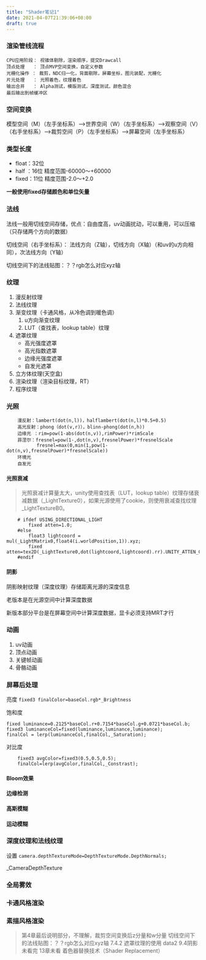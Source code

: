```yaml
---
title: "Shader笔记1"
date: 2021-04-07T21:39:06+08:00
draft: true
---
```



### 渲染管线流程

    CPU应用阶段： 视锥体剔除，渲染顺序，提交Drawcall
    顶点处理   ： 顶点MVP空间变换，自定义参数
    光栅化操作 ： 裁剪，NDC归一化，背面剔除，屏幕坐标，图元装配，光栅化
    片元处理   ： 光照着色，纹理着色
    输出合并   ： Alpha测试，模版测试，深度测试，颜色混合
    最后输出到帧缓冲区
### 空间变换
模型空间（M）（左手坐标系）-->世界空间（W）（左手坐标系）-->观察空间（V）（右手坐标系）-->裁剪空间（P）（左手坐标系）-->屏幕空间（左手坐标系）


### 类型长度
- float：32位
- half ：16位 精度范围-60000～+60000
- fixed：11位 精度范围-2.0～+2.0

**一般使用fixed存储颜色和单位矢量**


### 法线 
法线一般用切线空间存储，优点：自由度高，uv动画扰动，可以重用，可以压缩（只存储两个方向的数据）

切线空间（右手坐标系）： 法线方向（Z轴），切线方向（X轴）（和uv的u方向相同），次法线方向（Y轴）

切线空间下的法线贴图：？？rgb怎么对应xyz轴

### 纹理
1. 漫反射纹理
2. 法线纹理
3. 渐变纹理（卡通风格，从冷色调到暖色调）
   1. u方向渐变纹理
   2. LUT（查找表，lookup table）纹理
4. 遮罩纹理
   - 高光强度遮罩
   - 高光指数遮罩
   - 边缘光强度遮罩
   - 自发光遮罩
5. 立方体纹理(天空盒)
6. 渲染纹理（渲染目标纹理，RT）
7. 程序纹理


### 光照
```
    漫反射：lambert(dot(n,l))，halflambert(dot(n,l)*0.5+0.5)
    高光反射：phong（dot(v,r)），blinn-phong(dot(n,h))
    边缘光 ：rim=pow(1-abs(dot(n,v)),rimPower)*rimScale
    菲涅尔：fresnel=pow(1-,dot(n,v),fresnelPower)*fresnelScale
           fresnel=max(0,min(1,pow(1-dot(n,v),fresnelPower)*fresnelScale))
    环境光
    自发光
```
#### 光照衰减
> 光照衰减计算量太大，unity使用查找表（LUT，lookup table）纹理存储衰减数据（_LightTexture0），如果光源使用了cookie，则使用衰减查找纹理_LightTextureB0。

```
    # ifdef USING_DIRECTIONAL_LIGHT
        fixed atten=1.0;
    #else
        float3 lightcoord = mul(_LightMatrix0,float4(i.worldPosition,1)).xyz;
        fixed atten=tex2D(_LightTexture0,dot(lightcoord,lightcoord).rr).UNITY_ATTEN_CHANNEL;
    #endif

```
#### 阴影
阴影映射纹理（深度纹理）存储距离光源的深度信息

老版本是在光源空间中计算深度数据

新版本部分平台是在屏幕空间中计算深度数据，显卡必须支持MRT才行



### 动画
1. uv动画
2. 顶点动画
3. 关键帧动画
4. 骨骼动画

### 屏幕后处理

亮度 
`fixed3 finalColor=baseCol.rgb*_Brightness`

饱和度 
```
fixed luminance=0.2125*baseCol.r+0.7154*baseCol.g+0.0721*baseCol.b;
fixed3 luminanceCol=fixed(luminance,luminance,luminance);
finalCol = lerp(luminanceCol,finalCol,_Saturation); 
```

对比度
```
    fixed3 avgColor=fixed3(0.5,0.5,0.5);
    finalCol=lerp(avgColor,finalCol,_Constrast);
```

#### Bloom效果

#### 边缘检测
#### 高斯模糊

#### 运动模糊

### 深度纹理和法线纹理
设置 `camera.depthTextureMode=DepthTextureMode.DepthNormals;`

_CameraDepthTexture

### 全局雾效

### 卡通风格渲染

### 素描风格渲染

> 第4章最后说明部分，不理解，裁剪空间变换后z分量和w分量
> 切线空间下的法线贴图：？？rgb怎么对应xyz轴
> 7.4.2 遮罩纹理的使用 data2
> 9.4阴影未看完
> 13章未看
> 着色器替换技术（Shader Replacement）
> 